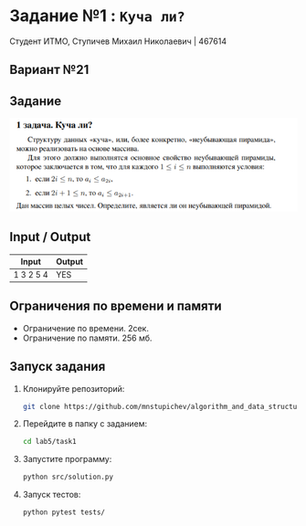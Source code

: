 # Задание №1 : `Куча ли?`

Студент ИТМО, Ступичев Михаил Николаевич | 467614

## Вариант №21

## Задание

![img.png](task.png)

## Input / Output

| Input     | Output |
|-----------|--------|
| 1 3 2 5 4 | YES    |

## Ограничения по времени и памяти

- Ограничение по времени. 2сек.
- Ограничение по памяти. 256 мб.

## Запуск задания

1. Клонируйте репозиторий:
   ```bash
   git clone https://github.com/mnstupichev/algorithm_and_data_structures.git
   ```
2. Перейдите в папку с заданием:
   ```bash
   cd lab5/task1
   ```
3. Запустите программу:
   ```bash
   python src/solution.py
   ```

4. Запуск тестов:
   ```bash
   python pytest tests/
   ```